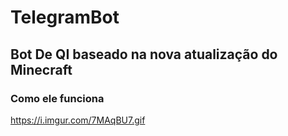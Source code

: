 # TelegramBot
## Bot De QI baseado na nova atualização do Minecraft
### Como ele funciona
https://i.imgur.com/7MAqBU7.gif
